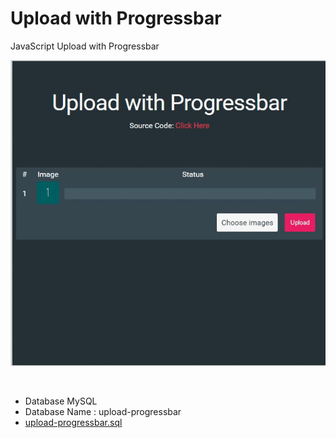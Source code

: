 # Upload with Progressbar
JavaScript Upload with Progressbar
<p>
	<a href="https://github.com/prongbang/upload-progressbar/blob/master/upload-progressbar.gif" target="_blank">
		<img src="https://github.com/prongbang/upload-progressbar/blob/master/upload-progressbar.gif" alt="screencast" style="max-width:100%;">
	</a>
</p>
<br/>
<p>
    <ul>
    	<li>Database MySQL</li>
    	<li>Database Name : upload-progressbar</li>
    	<li><a href="https://github.com/prongbang/upload-progressbar/blob/master/assets/sql/upload-progressbar.sql">upload-progressbar.sql</a></li>
    </ul>
</p>